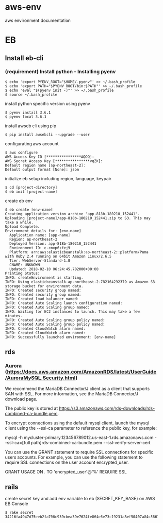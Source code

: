 # aws-env
aws environment documentation

# EB
## Install eb-cli
### (requirement) Install python - Installing pyenv
```
$ echo 'export PYENV_ROOT="$HOME/.pyenv"' >> ~/.bash_profile
$ echo 'export PATH="$PYENV_ROOT/bin:$PATH"' >> ~/.bash_profile
$ echo 'eval "$(pyenv init -)"' >> ~/.bash_profile
$ source ~/.bash_profile
```
install python specific version using pyenv
```
$ pyenv install 3.6.1
$ pyenv local 3.6.1
```
install awseb cli using pip
```
$ pip install awsebcli --upgrade --user
```
configurating aws account
```
$ aws configure
AWS Access Key ID [****************AQOQ]: 
AWS Secret Access Key [****************vqZK]: 
Default region name [ap-northeast-2]: 
Default output format [None]: json
```
initialize eb setup including region, language, keypair
```
$ cd [project-directory]
$ eb init [project-name]
```
create eb env
```
$ eb create [env-name]
Creating application version archive "app-818b-180210_152441".
Uploading [project-name]/app-818b-180210_152441.zip to S3. This may take a while.
Upload Complete.
Environment details for: [env-name]
  Application name: [app-name]
  Region: ap-northeast-2
  Deployed Version: app-818b-180210_152441
  Environment ID: e-cmxp6zfej9
  Platform: arn:aws:elasticbeanstalk:ap-northeast-2::platform/Puma with Ruby 2.4 running on 64bit Amazon Linux/2.6.5
  Tier: WebServer-Standard-1.0
  CNAME: UNKNOWN
  Updated: 2018-02-10 06:24:45.782000+00:00
Printing Status:
INFO: createEnvironment is starting.
INFO: Using elasticbeanstalk-ap-northeast-2-782164292379 as Amazon S3 storage bucket for environment data.
INFO: Created security group named: 
INFO: Created security group named: 
INFO: Created load balancer named: 
INFO: Created Auto Scaling launch configuration named: 
INFO: Created Auto Scaling group named: 
INFO: Waiting for EC2 instances to launch. This may take a few minutes.
INFO: Created Auto Scaling group policy named:
INFO: Created Auto Scaling group policy named:
INFO: Created CloudWatch alarm named: 
INFO: Created CloudWatch alarm named: 
INFO: Successfully launched environment: [env-name]
```
## rds
### Aurora (https://docs.aws.amazon.com/AmazonRDS/latest/UserGuide/AuroraMySQL.Security.html)
We recommend the MariaDB Connector/J client as a client that supports SAN with SSL. For more information, see the MariaDB Connector/J download page.

The public key is stored at https://s3.amazonaws.com/rds-downloads/rds-combined-ca-bundle.pem.

To encrypt connections using the default mysql client, launch the mysql client using the --ssl-ca parameter to reference the public key, for example:

mysql -h mycluster-primary.123456789012.us-east-1.rds.amazonaws.com --ssl-ca=[full path]rds-combined-ca-bundle.pem --ssl-verify-server-cert

You can use the GRANT statement to require SSL connections for specific users accounts. For example, you can use the following statement to require SSL connections on the user account encrypted_user.

GRANT USAGE ON *.* TO 'encrypted_user'@'%' REQUIRE SSL

## rails
create secret key and add env variable to eb (SECRET_KEY_BASE) on AWS EB Console
```
$ rake secret
34216fa4947d75eeb2fa706c939cbea59e7624fe864e6e73c19231a8ef50407a84c5661a794719c07379c44809e05946621178b5d713b170b63fa8d781e791fc
```
